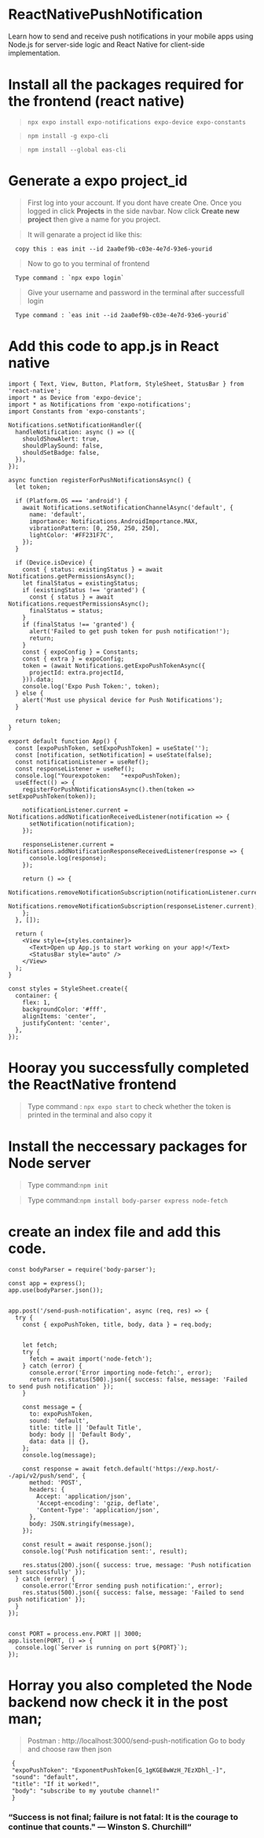 # ReactNativePushNotification
Learn how to send and receive push notifications in your mobile apps using Node.js for server-side logic and React Native for client-side implementation.

# Install all the packages required for the frontend (react native)

   >`npx expo install expo-notifications expo-device expo-constants`

   >`npm install -g expo-cli`

   >`npm install --global eas-cli`

# Generate a expo project_id

   >First log into your account. If you dont have create One. Once you logged in click **Projects** in the side navbar. Now click **Create new project** then give a name for you project.
   
   >It will genarate a project id like this:
   
      copy this : eas init --id 2aa0ef9b-c03e-4e7d-93e6-yourid 
	 
  >Now to go to you terminal of frontend 
   
      Type command : `npx expo login`

   >Give your username and password in the terminal  after successfull login 

      Type command : `eas init --id 2aa0ef9b-c03e-4e7d-93e6-yourid`
	   
# Add this code to app.js in React native
```import React, { useState, useEffect, useRef } from 'react';
import { Text, View, Button, Platform, StyleSheet, StatusBar } from 'react-native';
import * as Device from 'expo-device';
import * as Notifications from 'expo-notifications';
import Constants from 'expo-constants';

Notifications.setNotificationHandler({
  handleNotification: async () => ({
    shouldShowAlert: true,
    shouldPlaySound: false,
    shouldSetBadge: false,
  }),
});

async function registerForPushNotificationsAsync() {
  let token;

  if (Platform.OS === 'android') {
    await Notifications.setNotificationChannelAsync('default', {
      name: 'default',
      importance: Notifications.AndroidImportance.MAX,
      vibrationPattern: [0, 250, 250, 250],
      lightColor: '#FF231F7C',
    });
  }

  if (Device.isDevice) {
    const { status: existingStatus } = await Notifications.getPermissionsAsync();
    let finalStatus = existingStatus;
    if (existingStatus !== 'granted') {
      const { status } = await Notifications.requestPermissionsAsync();
      finalStatus = status;
    }
    if (finalStatus !== 'granted') {
      alert('Failed to get push token for push notification!');
      return;
    }
    const { expoConfig } = Constants;
    const { extra } = expoConfig;
    token = (await Notifications.getExpoPushTokenAsync({
      projectId: extra.projectId,
    })).data;
    console.log('Expo Push Token:', token);
  } else {
    alert('Must use physical device for Push Notifications');
  }

  return token;
}

export default function App() {
  const [expoPushToken, setExpoPushToken] = useState('');
  const [notification, setNotification] = useState(false);
  const notificationListener = useRef();
  const responseListener = useRef();
  console.log("Yourexpotoken:   "+expoPushToken);
  useEffect(() => {
    registerForPushNotificationsAsync().then(token => setExpoPushToken(token));

    notificationListener.current = Notifications.addNotificationReceivedListener(notification => {
      setNotification(notification);
    });

    responseListener.current = Notifications.addNotificationResponseReceivedListener(response => {
      console.log(response);
    });

    return () => {
      Notifications.removeNotificationSubscription(notificationListener.current);
      Notifications.removeNotificationSubscription(responseListener.current);
    };
  }, []);

  return (
    <View style={styles.container}>
      <Text>Open up App.js to start working on your app!</Text>
      <StatusBar style="auto" />
    </View>
  );
}

const styles = StyleSheet.create({
  container: {
    flex: 1,
    backgroundColor: '#fff',
    alignItems: 'center',
    justifyContent: 'center',
  },
});
```
# Hooray you successfully completed the ReactNative frontend

  >Type command : `npx expo start` to check whether the token is printed in the terminal and also copy it

# Install the neccessary packages for Node server

 >Type command:`npm init`

 >Type command:`npm install body-parser express node-fetch`

# create an index file and add this code.

```const express = require('express');
const bodyParser = require('body-parser');

const app = express();
app.use(bodyParser.json());


app.post('/send-push-notification', async (req, res) => {
  try {
    const { expoPushToken, title, body, data } = req.body;

    
    let fetch;
    try {
      fetch = await import('node-fetch');
    } catch (error) {
      console.error('Error importing node-fetch:', error);
      return res.status(500).json({ success: false, message: 'Failed to send push notification' });
    }

    const message = {
      to: expoPushToken,
      sound: 'default',
      title: title || 'Default Title',
      body: body || 'Default Body',
      data: data || {},
    };
    console.log(message);

    const response = await fetch.default('https://exp.host/--/api/v2/push/send', {
      method: 'POST',
      headers: {
        Accept: 'application/json',
        'Accept-encoding': 'gzip, deflate',
        'Content-Type': 'application/json',
      },
      body: JSON.stringify(message),
    });

    const result = await response.json();
    console.log('Push notification sent:', result);

    res.status(200).json({ success: true, message: 'Push notification sent successfully' });
  } catch (error) {
    console.error('Error sending push notification:', error);
    res.status(500).json({ success: false, message: 'Failed to send push notification' });
  }
});


const PORT = process.env.PORT || 3000;
app.listen(PORT, () => {
  console.log(`Server is running on port ${PORT}`);
});
```
# Horray you also completed the Node backend now check it in the post man;
 >Postman : http://localhost:3000/send-push-notification
 >Go to body and choose raw then json
 ```
  {
  "expoPushToken": "ExponentPushToken[G_1gKGE8wWzH_7EzXDhl_-]",
  "sound": "default",
  "title": "If it worked!",
  "body": "subscribe to my youtube channel!"
  }
```
### “Success is not final; failure is not fatal: It is the courage to continue that counts." — Winston S. Churchill“
  

